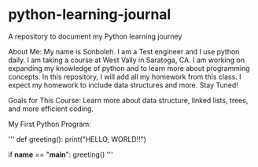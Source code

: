 # python-learning-journal
A repository to document my Python learning journey



About Me:
    My name is Sonboleh.  I am a Test engineer and I use python daily.  I am taking a course at West Vally in Saratoga, CA.  I am working on expanding my knowledge of python and to learn more about programming concepts.  In this repository, I will add all my homework from this class.  I expect my homework to include data structures and more.  Stay Tuned!

    
Goals for This Course:
    Learn more about data structure, linked lists, trees, and more efficient coding.  

    
My First Python Program:

'''
def greeting():
    print("HELLO, WORLD!!")

if __name__ == "__main__":
    greeting()
'''
